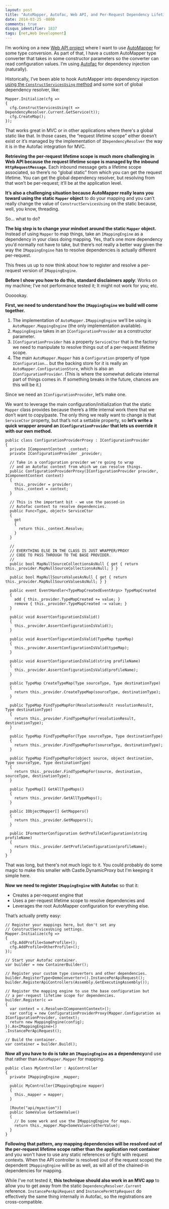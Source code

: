 ```yaml
---
layout: post
title: "AutoMapper, Autofac, Web API, and Per-Request Dependency Lifetime Scopes"
date: 2014-03-25 -0800
comments: true
disqus_identifier: 1837
tags: [net,Web Development]
---
```

I’m working on a new [Web API project](http://www.asp.net/web-api) where
I want to use [AutoMapper](http://automapper.org/) for some type
conversion. As part of that, I have a custom AutoMapper type converter
that takes in some constructor parameters so the converter can read
configuration values. I’m using [Autofac](http://autofac.org/) for
dependency injection (naturally).

Historically, I’ve been able to hook AutoMapper into dependency
injection [using the `ConstructServicesUsing`
method](https://github.com/AutoMapper/AutoMapper/wiki/Containers) and
some sort of global dependency resolver, like:

    Mapper.Initialize(cfg =>
    {
      cfg.ConstructServicesUsing(t => DependencyResolver.Current.GetService(t));
      cfg.CreateMap();
    });

That works great in MVC or in other applications where there's a global
static like that. In those cases, the “request lifetime scope” either
doesn’t exist or it’s managed by the implementation of
`IDependencyResolver` the way it is in the Autofac integration for MVC.

**Retrieving the per-request lifetime scope is much more challenging in
Web API because the request lifetime scope is managed by the inbound
`HttpRequestMessage`.** Each inbound message gets a lifetime scope
associated, so there’s no “global static” from which you can get the
request lifetime. You can get the global dependency resolver, but
resolving from that won’t be per-request; it’ll be at the application
level.

**It’s also a challenging situation because AutoMapper really leans you
toward using the static `Mapper` object** to do your mapping and you
can’t really change the value of `ConstructServicesUsing` on the static
because, well, you know, threading.

So… what to do?

**The big step is to change your mindset around the static `Mapper`
object.** Instead of using `Mapper` to map things, take an
`IMappingEngine` as a dependency in your class doing mapping. Yes,
that’s one more dependency you’d normally not have to take, but there’s
not really a better way given the way the `IMappingEngine` has to
resolve dependencies is actually different per-request.

This frees us up to now think about how to register and resolve a
per-request version of `IMappingEngine`.

**Before I show you how to do this, standard disclaimers apply**: Works
on my machine; I’ve not performance tested it; It might not work for
you; etc.

Oooookay.

**First, we need to understand how the `IMappingEngine` we build will
come together.**

1.  The implementation of `AutoMapper.IMappingEngine` we’ll be using is
    `AutoMapper.MappingEngine` (the only implementation available).
2.  `MappingEngine` takes in an `IConfigurationProvider` as a
    constructor parameter.
3.  `IConfigurationProvider` has a property `ServiceCtor` that is the
    factory we need to manipulate to resolve things out of a per-request
    lifetime scope.
4.  The main `AutoMapper.Mapper` has a `Configuration` property of type
    `IConfiguration`… but the backing store for it is really an
    `AutoMapper.ConfigurationStore`, which is also an
    `IConfigurationProvider`. (This is where the somewhat delicate
    internal part of things comes in. If something breaks in the future,
    chances are this will be it.)

Since we need an `IConfigurationProvider`, let’s make one.

We want to leverage the main configuration/initialization that the
static `Mapper` class provides because there’s a little internal work
there that we don’t want to copy/paste. The only thing we really want to
change is that `ServiceCtor` property, but that’s not a settable
property, so **let’s write a quick wrapper around an
`IConfigurationProvider` that lets us override it with our own method.**

    public class ConfigurationProviderProxy : IConfigurationProvider
    {
      private IComponentContext _context;
      private IConfigurationProvider _provider;
      
      // Take in a configuration provider we're going to wrap
      // and an Autofac context from which we can resolve things.
      public ConfigurationProviderProxy(IConfigurationProvider provider, IComponentContext context)
      {
        this._provider = provider;
        this._context = context;
      }
      
      // This is the important bit - we use the passed-in
      // Autofac context to resolve dependencies.
      public Func<Type, object> ServiceCtor
      {
        get
        {
          return this._context.Resolve;
        }
      }
      
      //
      // EVERYTHING ELSE IN THE CLASS IS JUST WRAPPER/PROXY
      // CODE TO PASS THROUGH TO THE BASE PROVIDER.
      //
      public bool MapNullSourceCollectionsAsNull { get { return this._provider.MapNullSourceCollectionsAsNull; } }
      
      public bool MapNullSourceValuesAsNull { get { return this._provider.MapNullSourceValuesAsNull; } }
      
      public event EventHandler<TypeMapCreatedEventArgs> TypeMapCreated
      {
        add { this._provider.TypeMapCreated += value; }
        remove { this._provider.TypeMapCreated -= value; }
      }
      
      public void AssertConfigurationIsValid()
      {
        this._provider.AssertConfigurationIsValid();
      }
      
      public void AssertConfigurationIsValid(TypeMap typeMap)
      {
        this._provider.AssertConfigurationIsValid(typeMap);
      }
      
      public void AssertConfigurationIsValid(string profileName)
      {
        this._provider.AssertConfigurationIsValid(profileName);
      }

      public TypeMap CreateTypeMap(Type sourceType, Type destinationType)
      {
        return this._provider.CreateTypeMap(sourceType, destinationType);
      }
      
      public TypeMap FindTypeMapFor(ResolutionResult resolutionResult, Type destinationType)
      {
        return this._provider.FindTypeMapFor(resolutionResult, destinationType);
      }
      
      public TypeMap FindTypeMapFor(Type sourceType, Type destinationType)
      {
        return this._provider.FindTypeMapFor(sourceType, destinationType);
      }
      
      public TypeMap FindTypeMapFor(object source, object destination, Type sourceType, Type destinationType)
      {
        return this._provider.FindTypeMapFor(source, destination, sourceType, destinationType);
      }
      
      public TypeMap[] GetAllTypeMaps()
      {
        return this._provider.GetAllTypeMaps();
      }
      
      public IObjectMapper[] GetMappers()
      {
        return this._provider.GetMappers();
      }
      
      public IFormatterConfiguration GetProfileConfiguration(string profileName)
      {
        return this._provider.GetProfileConfiguration(profileName);
      }
    }

That was long, but there's not much logic to it. You could probably do
some magic to make this smaller with Castle.DynamicProxy but I'm keeping
it simple here.

**Now we need to register `IMappingEngine` with Autofac** so that it:

-   Creates a per-request engine that
-   Uses a per-request lifetime scope to resolve dependencies and
-   Leverages the root AutoMapper configuration for everything else.

That’s actually pretty easy:

    // Register your mappings here, but don't set any
    // ConstructServicesUsing settings.
    Mapper.Initialize(cfg =>
    {
      cfg.AddProfile<SomeProfile>();
      cfg.AddProfile<OtherProfile>();
    });

    // Start your Autofac container.
    var builder = new ContainerBuilder();

    // Register your custom type converters and other dependencies.
    builder.RegisterType<DemoConverter>().InstancePerApiRequest();
    builder.RegisterApiControllers(Assembly.GetExecutingAssembly());

    // Register the mapping engine to use the base configuration but
    // a per-request lifetime scope for dependencies.
    builder.Register(c =>
    {
      var context = c.Resolve<IComponentContext>();
      var config = new ConfigurationProviderProxy(Mapper.Configuration as IConfigurationProvider, context);
      return new MappingEngine(config);
    }).As<IMappingEngine>()
    .InstancePerApiRequest();

    // Build the container.
    var container = builder.Build();

**Now all you have to do is take an `IMappingEngine` as a
dependency**and use that rather than `AutoMapper.Mapper` for mapping.

    public class MyController : ApiController
    {
      private IMappingEngine _mapper;

      public MyController(IMappingEngine mapper)
      {
        this._mapper = mapper;
      }

      [Route("api/myaction")]
      public SomeValue GetSomeValue()
      {
        // Do some work and use the IMappingEngine for maps.
        return this._mapper.Map<SomeValue>(otherValue);
      }
    }

**Following that pattern, any mapping dependencies will be resolved out
of the per-request lifetime scope rather than the application root
container** and you won't have to use any static references or fight
with request contexts. When the API controller is resolved (out of the
request scope) the dependent `IMappingEngine` will be as well, as will
all of the chained-in dependencies for mapping.

While I've not tested it, **this technique should also work in an MVC
app** to allow you to get away from the static
`DependencyResolver.Current` reference. `InstancePerApiRequest` and
`InstancePerHttpRequest` do effectively the same thing internally in
Autofac, so the registrations are cross-compatible.

